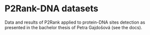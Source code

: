 # P2Rank-DNA datasets

Data and results of P2Rank applied to protein-DNA sites detection
as presented in the bachelor thesis of Petra Gajdošová (see the docs).
